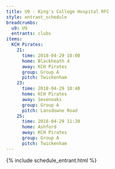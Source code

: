 ```yaml
---
title: U9 - King's College Hospital RFC
style: entrant_schedule
breadcrumbs:
  u9: U9
  entrants: clubs
items:
  KCH Pirates:
    21:
      time: 2018-04-29 10:00
      home: Blackheath 4
      away: KCH Pirates
      group: Group A
      pitch: Twickenham
    23:
      time: 2018-04-29 10:40
      home: KCH Pirates
      away: Sevenoaks
      group: Group A
      pitch: Lansdowne Road
    25:
      time: 2018-04-29 11:20
      home: Ashford
      away: KCH Pirates
      group: Group A
      pitch: Twickenham
---
```


{% include schedule_entrant.html %}
